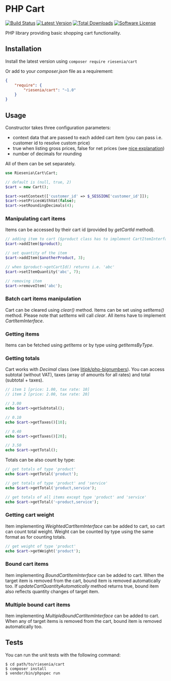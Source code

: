 # PHP Cart

[![Build Status](https://img.shields.io/travis/riesenia/cart/master.svg?style=flat-square)](https://travis-ci.org/riesenia/cart)
[![Latest Version](https://img.shields.io/packagist/v/riesenia/cart.svg?style=flat-square)](https://packagist.org/packages/riesenia/cart)
[![Total Downloads](https://img.shields.io/packagist/dt/riesenia/cart.svg?style=flat-square)](https://packagist.org/packages/riesenia/cart)
[![Software License](https://img.shields.io/badge/license-MIT-brightgreen.svg?style=flat-square)](LICENSE)

PHP library providing basic shopping cart functionality.

## Installation

Install the latest version using `composer require riesenia/cart`

Or add to your *composer.json* file as a requirement:

```json
{
    "require": {
        "riesenia/cart": "~1.0"
    }
}
```

## Usage

Constructor takes three configuration parameters:
 * context data that are passed to each added cart item (you can pass i.e. customer id to resolve custom price)
 * true when listing gross prices, false for net prices (see [nice explanation](http://makandracards.com/makandra/1505-invoices-how-to-properly-round-and-calculate-totals))
 * number of decimals for rounding

All of them can be set separately.

```php
use Riesenia\Cart\Cart; 

// default is (null, true, 2)
$cart = new Cart();

$cart->setContext(['customer_id' => $_SESSION['customer_id']]);
$cart->setPricesWithVat(false);
$cart->setRoundingDecimals(4);
```

### Manipulating cart items

Items can be accessed by their cart id (provided by *getCartId* method).

```php
// adding item to cart ($product class has to implement CartItemInterface)
$cart->addItem($product);

// set quantity of the item
$cart->addItem($anotherProduct, 3);

// when $product->getCartId() returns i.e. 'abc'
$cart->setItemQuantity('abc', 7);

// removing item
$cart->removeItem('abc');
```

### Batch cart items manipulation

Cart can be cleared using *clear()* method. Items can be set using *setItems()* method. Please note
that *setItems* will call *clear*. All items have to implement *CartItemInterface*.

### Getting items

Items can be fetched using *getItems* or by type using *getItemsByType*.

### Getting totals

Cart works with *Decimal* class (see [litipk/php-bignumbers](https://github.com/Litipk/php-bignumbers/wiki/Decimal)).
You can access subtotal (without VAT), taxes (array of amounts for all rates) and total (subtotal + taxes).

```php
// item 1 [price: 1.00, tax rate: 10]
// item 2 [price: 2.00, tax rate: 20]

// 3.00
echo $cart->getSubtotal();

// 0.10
echo $cart->getTaxes()[10];

// 0.40
echo $cart->getTaxes()[20];

// 3.50
echo $cart->getTotal();
```

Totals can be also count by type:

```php
// get totals of type 'product'
echo $cart->getTotal('product');

// get totals of type 'product' and 'service'
echo $cart->getTotal('product,service');

// get totals of all items except type 'product' and 'service'
echo $cart->getTotal('~product,service');
```

### Getting cart weight

Item implementing *WeightedCartItemInterface* can be added to cart, so cart can count total weight.
Weight can be counted by type using the same format as for counting totals.

```php
// get weight of type 'product'
echo $cart->getWeight('product');
```

### Bound cart items

Item implementing *BoundCartItemInterface* can be added to cart. When the target item is removed from
the cart, bound item is removed automatically too. If *updateCartQuantityAutomatically* method returns
true, bound item also reflects quantity changes of target item.

### Multiple bound cart items

Item implementing *MultipleBoundCartItemInterface* can be added to cart. When any of target items is
removed from the cart, bound item is removed automatically too.

## Tests

You can run the unit tests with the following command:

    $ cd path/to/riesenia/cart
    $ composer install
    $ vendor/bin/phpspec run